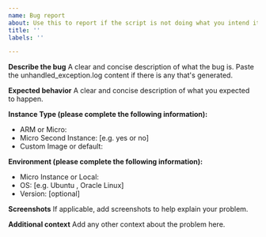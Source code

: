 ```yaml
---
name: Bug report
about: Use this to report if the script is not doing what you intend it to do
title: ''
labels: ''

---
```


**Describe the bug**
A clear and concise description of what the bug is. Paste the unhandled_exception.log content if there is any that's generated.


**Expected behavior**
A clear and concise description of what you expected to happen.

**Instance Type (please complete the following information):**
 - ARM or Micro: 
 - Micro Second Instance: [e.g. yes or no]
 - Custom Image or default: 

**Environment (please complete the following information):**
 - Micro Instance or Local: 
 - OS: [e.g. Ubuntu , Oracle Linux]
 - Version: [optional]

**Screenshots**
If applicable, add screenshots to help explain your problem.

**Additional context**
Add any other context about the problem here.
